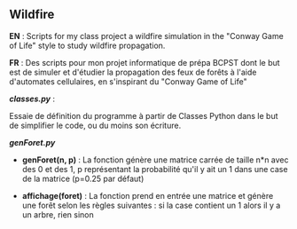 ## Wildfire
**EN** : Scripts for my class project a wildfire simulation in the "Conway Game of Life" style to study wildfire propagation.

**FR** : Des scripts pour mon projet informatique de prépa BCPST dont le but est de simuler et d'étudier la propagation des feux de forêts à l'aide d'automates cellulaires, en s'inspirant du "Conway Game of Life"

***classes.py*** :

Essaie de définition du programme à partir de Classes Python dans le but de simplifier le code, ou du moins son écriture.

***genForet.py***
 - **genForet(n, p)** : 
 La fonction génère une matrice carrée de taille n\*n avec des 0 et des 1, p représentant la probabilité qu'il y ait un 1 dans une case de la matrice (p=0.25 par défaut)

 - **affichage(foret)** : 
 La fonction prend en entrée une matrice et génère une forêt selon les règles suivantes :  si la case contient un 1 alors il y a un arbre, rien sinon



